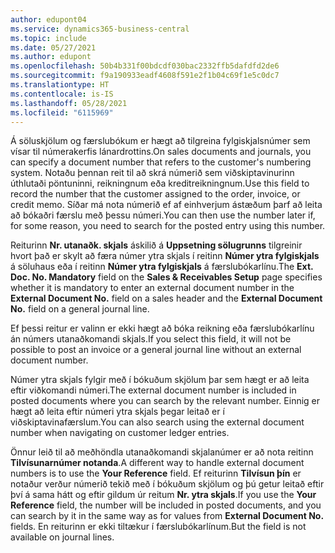 ```yaml
---
author: edupont04
ms.service: dynamics365-business-central
ms.topic: include
ms.date: 05/27/2021
ms.author: edupont
ms.openlocfilehash: 50b4b331f00bdcdf030bac2332ffb5dafdfd2de6
ms.sourcegitcommit: f9a190933eadf4608f591e2f1b04c69f1e5c0dc7
ms.translationtype: HT
ms.contentlocale: is-IS
ms.lasthandoff: 05/28/2021
ms.locfileid: "6115969"
---
```

<span data-ttu-id="60f2c-101">Á söluskjölum og færslubókum er hægt að tilgreina fylgiskjalsnúmer sem vísar til númerakerfis lánardrottins.</span><span class="sxs-lookup"><span data-stu-id="60f2c-101">On sales documents and journals, you can specify a document number that refers to the customer's numbering system.</span></span> <!--You can enter a maximum of ten characters, both numbers and letters.--> <span data-ttu-id="60f2c-102">Notaðu þennan reit til að skrá númerið sem viðskiptavinurinn úthlutaði pöntuninni, reikningnum eða kreditreikningnum.</span><span class="sxs-lookup"><span data-stu-id="60f2c-102">Use this field to record the number that the customer assigned to the order, invoice, or credit memo.</span></span> <span data-ttu-id="60f2c-103">Síðar má nota númerið ef af einhverjum ástæðum þarf að leita að bókaðri færslu með þessu númeri.</span><span class="sxs-lookup"><span data-stu-id="60f2c-103">You can then use the number later if, for some reason, you need to search for the posted entry using this number.</span></span>  

<span data-ttu-id="60f2c-104">Reiturinn **Nr. utanaðk. skjals** áskilið á **Uppsetning sölugrunns** tilgreinir hvort það er skylt að færa númer ytra skjals í reitinn **Númer ytra fylgiskjals** á söluhaus eða í reitinn **Númer ytra fylgiskjals** á færslubókarlínu.</span><span class="sxs-lookup"><span data-stu-id="60f2c-104">The **Ext. Doc. No. Mandatory** field on the **Sales & Receivables Setup** page specifies whether it is mandatory to enter an external document number in the **External Document No.** field on a sales header and the **External Document No.** field on a general journal line.</span></span>

<span data-ttu-id="60f2c-105">Ef þessi reitur er valinn er ekki hægt að bóka reikning eða færslubókarlínu án númers utanaðkomandi skjals.</span><span class="sxs-lookup"><span data-stu-id="60f2c-105">If you select this field, it will not be possible to post an invoice or a general journal line without an external document number.</span></span>

<span data-ttu-id="60f2c-106">Númer ytra skjals fylgir með í bókuðum skjölum þar sem hægt er að leita eftir viðkomandi númeri.</span><span class="sxs-lookup"><span data-stu-id="60f2c-106">The external document number is included in posted documents where you can search by the relevant number.</span></span> <span data-ttu-id="60f2c-107">Einnig er hægt að leita eftir númeri ytra skjals þegar leitað er í viðskiptavinafærslum.</span><span class="sxs-lookup"><span data-stu-id="60f2c-107">You can also search using the external document number when navigating on customer ledger entries.</span></span>

<span data-ttu-id="60f2c-108">Önnur leið til að meðhöndla utanaðkomandi skjalanúmer er að nota reitinn **Tilvísunarnúmer notanda**.</span><span class="sxs-lookup"><span data-stu-id="60f2c-108">A different way to handle external document numbers is to use the **Your Reference** field.</span></span> <span data-ttu-id="60f2c-109">Ef reiturinn **Tilvísun þín** er notaður verður númerið tekið með í bókuðum skjölum og þú getur leitað eftir því á sama hátt og eftir gildum úr reitum **Nr. ytra skjals**.</span><span class="sxs-lookup"><span data-stu-id="60f2c-109">If you use the **Your Reference** field, the number will be included in posted documents, and you can search by it in the same way as for values from **External Document No.** fields.</span></span> <span data-ttu-id="60f2c-110">En reiturinn er ekki tiltækur í færslubókarlínum.</span><span class="sxs-lookup"><span data-stu-id="60f2c-110">But the field is not available on journal lines.</span></span>
